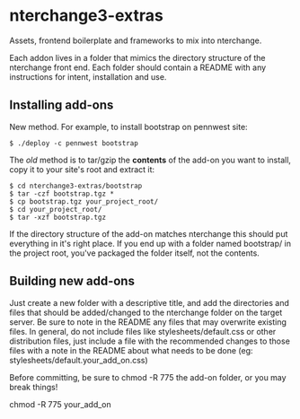 nterchange3-extras
==================

Assets, frontend boilerplate and frameworks to mix into nterchange.

Each addon lives in a folder that mimics the directory structure of
the nterchange front end. Each folder should contain a README with any
instructions for intent, installation and use.

Installing add-ons
------------------

New method. For example, to install bootstrap on pennwest site:
    
    $ ./deploy -c pennwest bootstrap

The *old* method is to tar/gzip the **contents** of the add-on you want to
install, copy it to your site's root and extract it:

    $ cd nterchange3-extras/bootstrap
    $ tar -czf bootstrap.tgz *
    $ cp bootstrap.tgz your_project_root/
    $ cd your_project_root/
    $ tar -xzf bootstrap.tgz

If the directory structure of the add-on matches nterchange this should put
everything in it's right place. If you end up with a folder named bootstrap/ 
in the project root, you've packaged the folder itself, not the contents. 

Building new add-ons
--------------------

Just create a new folder with a descriptive title, and add the directories and
files that should be added/changed to the nterchange folder on the target server.
Be sure to note in the README any files that may overwrite existing files. In 
general, do not include files like stylesheets/default.css or other distribution
files, just include a file with the recommended changes to those files with a note
in the README about what needs to be done (eg: stylesheets/default.your_add_on.css)

Before committing, be sure to chmod -R 775 the add-on folder, or you may break things!

  chmod -R 775 your_add_on